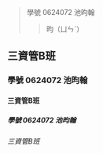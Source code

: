 > 學號 0624072 池昀翰
>> 昀（ㄩㄣˊ）
## 三資管B班
### 學號 0624072 池昀翰
#### 三資管B班
##### 學號 0624072 池昀翰
###### 三資管B班

